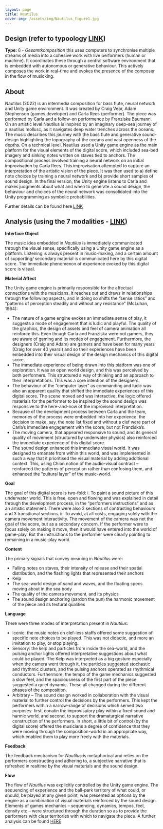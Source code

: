 ```yaml
---
layout: page
title: Nautilus
cover-img: /assets/img/Nautilus_figure1.jpg
---
```


## Design (refer to typoology [LINK](/typeology.md))
**Type:** 8 - *Gesamtkomposition* this uses computers to synchronise multiple streams of media into a cohesive work with live performers (human or machine). It coordinates these through a central software environment that is embedded with autonomous or generative behaviour. This actively composes the work in real-time and evokes the presence of the composer in the flow of musicking.


## About

Nautilus (2022) is an intermedia composition for bass flute, neural network and Unity game environment. It was created by Craig Vear, Adam Stephenson (games developer) and Carla Rees (performer). The piece was performed by Carla and a follow-on performance by Franziska Baumann. On an artistic level Nautilus is inspired by an imaginary deep-sea journey of a nautilus mollusc, as it navigates deep water trenches across the oceans. The music describes this journey with the bass flute and generative sound-design highlighting the topography of the oceans and vast openness of the depths. On a technical level, Nautilus used a Unity game engine as the main platform for the visual elements of the digital score, which included sea-bed imagery and sinking notes written on staves tied to anchors. The compositional process involved training a neural network on an initial improvisation by Carla Rees. This improvisation attempted to capture an interpretation of the artistic vision of the piece. It was then used to a) define note choices by training a neural network and b) provide short samples of sound design. In the final version, the Unity engine listens to Carla and makes judgments about what and when to generate a sound design, the behaviour and choices of the neural network was consolidated into the Unity programming as symbolic probabilities. 

Further details can be found here [LINK](../_posts/2022-01-27-Nautilus.md)


## Analysis (using the 7 modalities - [LINK](/seven_modalities.md))

**Interface Object**

The music idea embedded in *Nautilus* is immediately communicated through the visual sense, specifically using a Unity game engine as a platform. Listening is always present in music-making, and a certain amount of supporting/ secondary material is communicated here by this digital score. The immediate phenomenon of experience evoked by this digital score is visual.

**Material Affect**

The Unity game engine is primarily responsible for the affectual connections with the musicians. It reaches out and draws in relationships through the following aspects, and in doing so shifts the “sense ratios” and “patterns of perception steadily and without any resistance” (McLuhan, 1964):

-	The nature of a game engine evokes an immediate sense of play, it suggests a mode of engagement that is ludic and playful. The quality of the graphics, the design of assets and feel of camera animation all reinforce this. Even though Carla and Franziska were not gamers, they are aware of gaming and its modes of engagement. Furthermore, the designers (Craig and Adam) are gamers and have been for many years (Craig for over 40 years!) and so their experiences have been embedded into their visual design of the design mechanics of this digital score.
-	The immediate experience of being drawn into this platform was one of exploration. It was an open world design, and this was perceived by both performers. This structured a way of thinking and an approach to their interpretations. This was a core intention of the designers.
-	The behaviour of the “computer layer” as commanding and ludic was also an apparent quality that shifted the immediate experiences of this digital score. The scene moved and was interactive, the logic offered materials for the performer to be inspired by the sound design was responsive to the here-and-now of the improvised interpretation.
-	Because of the development process between Carla and the team, memories of the process were embedded into her experience: the decision to make, say, the note list fixed and without a clef were part of Carla’s immediate engagement with the score, but not Franziska’s.
-	The moving camera, that appeared responsive to sound, and its general quality of movement (structured by underwater physics) also reinforced the immediate experience of this digital score. 
-	The sound design enhanced this immediate visual world. It was designed to emanate from within this world, and was implemented in such a way that it prioritised the visual material by adding additional context. This, using Chion notion of the audio-visual contract – reinforced the patterns of perception rather than confusing them, and enhanced the “cultural layer” of the music-world.

**Goal**

The goal of this digital score is two-fold:
i.	To paint a sound picture of this underwater world. This is free, open and flowing and was explained in detail through the development process, in the “performers instructions” and as an artistic statement. There were also 3 sections of contrasting behaviours and 3 transitional sections.
ii.	To avoid, at all costs, engaging solely with the camera movement interactivity. The movement of the camera was not the goal of the score, but as a secondary concern. If the performer were to focus solely on making it move, then it would have entered into the world of game-play. But the instructions to the performer were clearly pointing to remaining in a music-play world.


**Content**

The primary signals that convey meaning in *Nautilus* were:
-	Falling notes on staves, their intensity of release and their spatial distribution, and the flashing lights that represented their anchors
-	Kelp
-	The sea-world design of sand and waves, and the floating specs moving about in the sea body
-	The quality of the camera movement, and its physics
-	The sound design anchoring (pardon the pun) the harmonic movement of the piece and its textural qualities


**Language**

There were three modes of interpretation present in *Nautilus*:

-	Iconic: the music notes on clef-less staffs offered some suggestion of specific note choices to be played. This was not didactic, and more an invitation to play, or stop playing.
-	Sensory: the kelp and particles from inside the sea-world, and the pulsing anchor lights offered interpretative suggestions about what could be played. The Kelp was interpreted as a big gesture especially when the camera went through it, the particles suggested stochastic and rhythmic clusters, and the pulsing anchors operated as rhythmical conductors. Furthermore, the tempo of the game mechanics suggested a slow feel, and the spaciousness of the first part of the piece suggested a quiet dynamic. These all changed during the different phases of the composition.
-	Arbitrary – The sound design worked in collaboration with the visual material to further control the decisions by the performers. This kept the performers within a narrow-range of decisions which served two purposes: first, conatin the improvisatory play within a fixed sound and harmic world, and second, to support the dramaturgical narrative construction of the performers. In short, a little bit of control (by the digital score) offered the musicians a degree of confidence that they were moving through the composition-world in an appropriate way, which enabled them to play more freely with the materials.


**Feedback**

The feedback mechanism for *Nautilus* is metaphorical and relies on the performers constructing and adhering to, a subjective narrative that is refreshed in realtime by the visual materials and the sound design. 


**Flow**

The flow of *Nautilus* was explicitly controlled by the Unity game engine. The sequencing of experience and the ball-park territory of what could, or should, be played at any given point, was presented as options by the engine as a combination of visual materials reinforced by the sound design. Elements of games mechanics – sequencing, dynamics, tempos, feel, density etc – were structured through the duration so as to provide the performers with clear territories with which to navigate the piece. A further analysis can be found [HERE](../_posts/2022-01-27-Nautilus.md)
